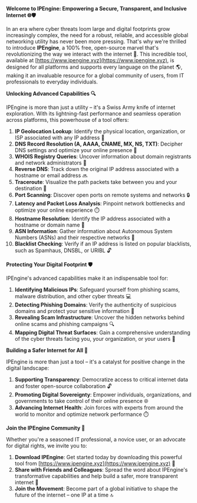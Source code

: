 **Welcome to IPEngine: Empowering a Secure, Transparent, and Inclusive Internet 🌐🛡️**

In an era where cyber threats loom large and digital footprints grow increasingly complex, the need for a robust, reliable, and accessible global networking utility has never been more pressing. That's why we're thrilled to introduce **IPEngine**, a 100% free, open-source marvel that's revolutionizing the way we interact with the internet 🚀. This incredible tool, available at [https://www.ipengine.xyz](https://www.ipengine.xyz), is designed for all platforms and supports every language on the planet 🌎, making it an invaluable resource for a global community of users, from IT professionals to everyday individuals.

**Unlocking Advanced Capabilities 🔍**

IPEngine is more than just a utility – it's a Swiss Army knife of internet exploration. With its lightning-fast performance and seamless operation across platforms, this powerhouse of a tool offers:

1.  **IP Geolocation Lookup**: Identify the physical location, organization, or ISP associated with any IP address 📍
2.  **DNS Record Resolution (A, AAAA, CNAME, MX, NS, TXT)**: Decipher DNS settings and optimize your online presence 📡
3.  **WHOIS Registry Queries**: Uncover information about domain registrants and network administrators 🔑
4.  **Reverse DNS**: Track down the original IP address associated with a hostname or email address 🔜
5.  **Traceroute**: Visualize the path packets take between you and your destination 🚗
6.  **Port Scanning**: Discover open ports on remote systems and networks 🔒
7.  **Latency and Packet Loss Analysis**: Pinpoint network bottlenecks and optimize your online experience ⏱️
8.  **Hostname Resolution**: Identify the IP address associated with a hostname or domain name 📍
9.  **ASN Information**: Gather information about Autonomous System Numbers (ASNs) and their respective networks 🔑
10. **Blacklist Checking**: Verify if an IP address is listed on popular blacklists, such as Spamhaus, DNSBL, or URIBL 🔓

**Protecting Your Digital Footprint 🛡️**

IPEngine's advanced capabilities make it an indispensable tool for:

1.  **Identifying Malicious IPs**: Safeguard yourself from phishing scams, malware distribution, and other cyber threats 💻
2.  **Detecting Phishing Domains**: Verify the authenticity of suspicious domains and protect your sensitive information 📝
3.  **Revealing Scam Infrastructure**: Uncover the hidden networks behind online scams and phishing campaigns 🔍
4.  **Mapping Digital Threat Surfaces**: Gain a comprehensive understanding of the cyber threats facing you, your organization, or your users 🚨

**Building a Safer Internet for All 🌈**

IPEngine is more than just a tool – it's a catalyst for positive change in the digital landscape:

1.  **Supporting Transparency**: Democratize access to critical internet data and foster open-source collaboration 🔓
2.  **Promoting Digital Sovereignty**: Empower individuals, organizations, and governments to take control of their online presence 🌐
3.  **Advancing Internet Health**: Join forces with experts from around the world to monitor and optimize network performance ⏱️

**Join the IPEngine Community 🚀**

Whether you're a seasoned IT professional, a novice user, or an advocate for digital rights, we invite you to:

1.  **Download IPEngine**: Get started today by downloading this powerful tool from [https://www.ipengine.xyz](https://www.ipengine.xyz) 📡
2.  **Share with Friends and Colleagues**: Spread the word about IPEngine's transformative capabilities and help build a safer, more transparent internet 🌟
3.  **Join the Movement**: Become part of a global initiative to shape the future of the internet – one IP at a time 🔝